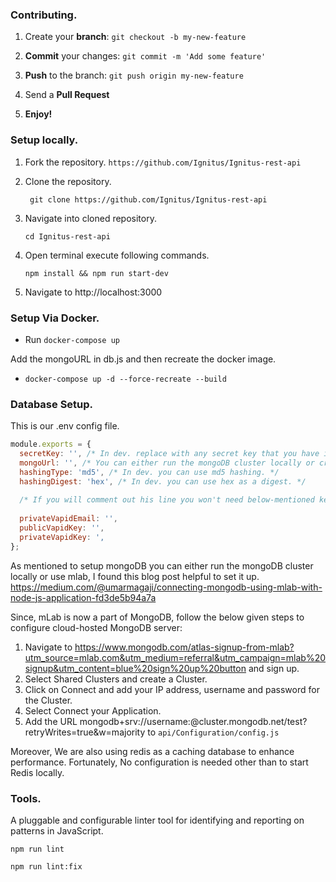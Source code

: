 
### Contributing.

1. Create your **branch**: ```git checkout -b my-new-feature```

2. **Commit** your changes: ```git commit -m 'Add some feature'```

3. **Push** to the branch: ```git push origin my-new-feature```

4. Send a **Pull Request**

5. **Enjoy!**

### Setup locally.

1. Fork the repository.
    ```https://github.com/Ignitus/Ignitus-rest-api```

2. Clone the repository.

    ``` git clone https://github.com/Ignitus/Ignitus-rest-api```

3. Navigate into cloned repository.

    ``` cd Ignitus-rest-api ```

4. Open terminal execute following commands.

    ``` npm install && npm run start-dev ```

5. Navigate to http://localhost:3000


### Setup Via Docker.

* Run ```docker-compose up```

Add the mongoURL in db.js and then recreate the docker image.
 
 * ```docker-compose up -d --force-recreate --build```


 ### Database Setup.

This is our .env config file.

```js
module.exports = {
  secretKey: '', /* In dev. replace with any secret key that you have in find. */
  mongoUrl: '', /* You can either run the mongoDB cluster locally or create an mlab account. */
  hashingType: 'md5', /* In dev. you can use md5 hashing. */
  hashingDigest: 'hex', /* In dev. you can use hex as a digest. */
  
  /* If you will comment out his line you won't need below-mentioned keys https://github.com/Ignitus/Ignitus-rest-api/blob/master/index.js#L21 */
  
  privateVapidEmail: '',  
  publicVapidKey: '',
  privateVapidKey: ',
};

```

As mentioned to setup mongoDB you can either run the mongoDB cluster locally or use mlab, I found this blog post helpful to set it up. https://medium.com/@umarmagaji/connecting-mongodb-using-mlab-with-node-js-application-fd3de5b94a7a 

Since, mLab is now a part of MongoDB, follow the below given steps to configure cloud-hosted MongoDB server:
1. Navigate to https://www.mongodb.com/atlas-signup-from-mlab?utm_source=mlab.com&utm_medium=referral&utm_campaign=mlab%20signup&utm_content=blue%20sign%20up%20button and sign up.
2. Select Shared Clusters and create a Cluster.
3. Click on Connect and add your IP address, username and password for the Cluster.
4. Select Connect your Application.
5. Add the URL mongodb+srv://username:<password>@cluster.mongodb.net/test?retryWrites=true&w=majority to 
```api/Configuration/config.js```

Moreover, We are also using redis as a caching database to enhance performance.
Fortunately, No configuration is needed other than to start Redis locally.
 
### Tools.

A pluggable and configurable linter tool for identifying and reporting on patterns in JavaScript.

 ``` npm run lint ```
 
 ``` npm run lint:fix ```


